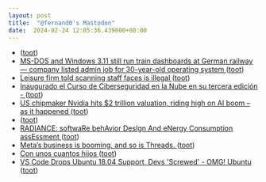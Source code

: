 ```yaml
---
layout: post
title:  "@fernand0's Mastodon"
date:  2024-02-24 12:05:36.439000+00:00
---
```

*  [ ](https://mastodon.social/users/fernand0/statuses/111986365984771160/activity) ([toot](https://mastodon.social/users/fernand0/statuses/111986365984771160/activity))
*  [MS-DOS and Windows 3.11 still run train dashboards at German railway — company listed admin job for 30-year-old operating system ](https://www.tomshardware.com/software/windows/ms-dos-and-windows-311-still-run-train-dashboards-at-german-railway-company-listed-admin-job-for-30-year-old-operating-syste) ([toot](https://mastodon.social/@fernand0/111986123135852959))
*  [Leisure firm told scanning staff faces is illegal ](https://www.bbc.com/news/technology-6837425) ([toot](https://mastodon.social/@fernand0/111986035951149401))
*  [Inaugurado el Curso de Ciberseguridad en la Nube en su tercera edición -  ](https://www.huesca.es/-/inaugurado-el-curso-de-ciberseguridad-en-la-nube-en-su-tercera-edicio) ([toot](https://mastodon.social/@fernand0/111985783910933269))
*  [US chipmaker Nvidia hits $2 trillion valuation, riding high on AI boom – as it happened ](https://www.theguardian.com/business/live/2024/feb/23/average-annual-fuel-bill-fall-12-1690-price-cap-6m-households-trapped-fuel-poverty-business-liv) ([toot](https://mastodon.social/@fernand0/111984143240838751))
*  [ ](https://mastodon.social/@tuneintodetuned) ([toot](https://mastodon.social/@fernand0/111983260807975871))
*  [RADIANCE: softwaRe behAvior DesIgn And eNergy Consumption assEssment   ](https://webdiis.unizar.es/~silarri/prot/RADIANCE/) ([toot](https://mastodon.social/@fernand0/111982281536603560))
*  [Meta’s business is booming, and so is Threads. ](https://www.theverge.com/2024/2/1/24058645/metas-business-is-booming-and-so-is-thread) ([toot](https://mastodon.social/@fernand0/111982042273878203))
*  [Con unos cuantos hijos ](https://avecesunafoto.wordpress.com/2024/02/23/con-unos-cuantos-hijos) ([toot](https://mastodon.social/@fernand0/111981792412159669))
*  [VS Code Drops Ubuntu 18.04 Support, Devs 'Screwed' - OMG! Ubuntu ](https://www.omgubuntu.co.uk/2024/02/vscode-drops-ubuntu-18-04-support-leaves-devs-screwe) ([toot](https://mastodon.social/@fernand0/111981665152087116))
